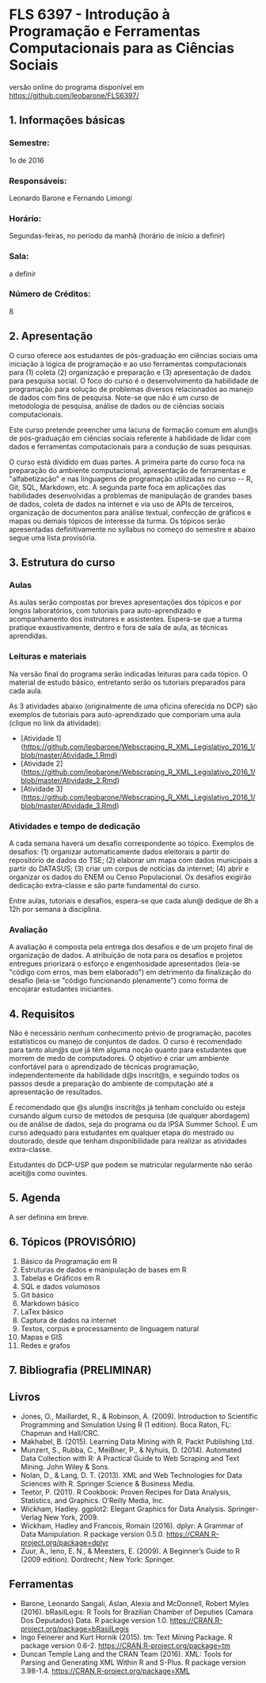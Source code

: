 
# FLS 6397 - Introdução à Programação e Ferramentas Computacionais para as Ciências Sociais

versão online do programa disponível em https://github.com/leobarone/FLS6397/

## 1. Informações básicas

### Semestre: 
1o de 2016

### Responsáveis: 
Leonardo Barone e Fernando Limongi

### Horário: 
Segundas-feiras, no período da manhã (horário de início a definir)

### Sala: 
a definir

### Número de Créditos: 
8

## 2. Apresentação

O curso oferece aos estudantes de pós-graduação em ciências sociais uma iniciação à lógica de programação e ao uso ferramentas computacionais para (1) coleta (2) organização e preparação e (3) apresentação de dados para pesquisa social. O foco do curso é o desenvolvimento da habilidade de programação para solução de problemas diversos relacionados ao manejo de dados com fins de pesquisa. Note-se que não é um curso de metodologia de pesquisa, análise de dados ou de ciências sociais computacionais.

Este curso pretende preencher uma lacuna de formação comum em alun@s de pós-graduação em ciências sociais referente à habilidade de lidar com dados e ferramentas computacionais para a condução de suas pesquisas.

O curso está dividido em duas partes. A primeira parte do curso foca na preparação do ambiente computacional, apresentação de ferramentas e "alfabetização" e nas linguagens de programação utilizadas no curso -- R, Git, SQL, Markdown, etc. A segunda parte foca em aplicações das habilidades desenvolvidas a problemas de manipulação de grandes bases de dados, coleta de dados na internet e via uso de APIs de terceiros, organização de documentos para análise textual, confecção de gráficos e mapas ou demais tópicos de interesse da turma. Os tópicos serão apresentadas definitivamente no syllabus no começo do semestre e abaixo segue uma lista provisória.

## 3. Estrutura do curso

### Aulas
As aulas serão compostas por breves apresentações dos tópicos e por longos laboratórios, com tutoriais para auto-aprendizado e acompanhamento dos instrutores e assistentes. Espera-se que a turma pratique exaustivamente, dentro e fora de sala de aula, as técnicas aprendidas.

### Leituras e materiais
Na versão final do programa serão indicadas leituras para cada tópico. O material de estudo básico, entretanto serão os tutoriais preparados para cada aula.

As 3 atividades abaixo (originalmente de uma oficina oferecida no DCP) são exemplos de tutoriais para auto-aprendizado que comporiam uma aula (clique no link da atividade):
- [Atividade 1] (https://github.com/leobarone/Webscraping_R_XML_Legislativo_2016_1/blob/master/Atividade_1.Rmd)
- [Atividade 2] (https://github.com/leobarone/Webscraping_R_XML_Legislativo_2016_1/blob/master/Atividade_2.Rmd)
- [Atividade 3] (https://github.com/leobarone/Webscraping_R_XML_Legislativo_2016_1/blob/master/Atividade_3.Rmd)

### Atividades e tempo de dedicação

A cada semana haverá um desafio correspondente ao tópico. Exemplos de desafios: (1) organizar automaticamente dados eleitorais a partir do repositório de dados do TSE; (2) elaborar um mapa com dados municipais a partir do DATASUS; (3) criar um corpus de notícias da internet; (4) abrir e organizar os dados do ENEM ou Censo Populacional. Os desafios exigirão dedicação extra-classe e são parte fundamental do curso.

Entre aulas, tutoriais e desafios, espera-se que cada alun@ dedique de 8h a 12h por semana à disciplina.

### Avaliação

A avaliação é composta pela entrega dos desafios e de um projeto final de organização de dados. A atribuição de nota para os desafios e projetos entregues priorizará o esforço e engenhosidade apresentados (leia-se "código com erros, mas bem elaborado")  em detrimento da finalização do desafio (leia-se "código funcionando plenamente") como forma de encojarar estudantes iniciantes. 

## 4. Requisitos

Não é necessário nenhum conhecimento prévio de programação, pacotes estatísticos ou manejo de conjuntos de dados. O curso é recomendado para tanto alun@s que já têm alguma noção quanto para estudantes que morrem de medo de computadores. O objetivo é criar um ambiente confortável para o aprendizado de técnicas programação, independentemente da habilidade d@s inscrit@s, e seguindo todos os passos desde a preparação do ambiente de computação até a apresentação de resultados.

É recomendado que @s alun@s inscrit@s já tenham concluído ou esteja cursando algum curso de métodos de pesquisa (de qualquer abordagem) ou de análise de dados, seja do programa ou da IPSA Summer School. É um curso adequado para estudantes em qualquer etapa do mestrado ou doutorado, desde que tenham disponibilidade para realizar as atividades extra-classe.

Estudantes do DCP-USP que podem se matricular regularmente não serão aceit@s como ouvintes.

## 5. Agenda

A ser definina em breve.

## 6. Tópicos (PROVISÓRIO)

1. Básico da Programação em R
2. Estruturas de dados e manipulação de bases em R
3. Tabelas e Gráficos em R
4. SQL e dados volumosos
5. Git básico
6. Markdown básico
7. LaTex básico
8. Captura de dados na internet
9. Textos, corpus e processamento de linguagem natural
10. Mapas e GIS
11. Redes e grafos 

## 7. Bibliografia (PRELIMINAR)

## Livros
- Jones, O., Maillardet, R., & Robinson, A. (2009). Introduction to Scientific Programming and Simulation Using R (1 edition). Boca Raton, FL: Chapman and Hall/CRC.
- Makhabel, B. (2015). Learning Data Mining with R. Packt Publishing Ltd.
- Munzert, S., Rubba, C., MeiBner, P., & Nyhuis, D. (2014). Automated Data Collection with R: A Practical Guide to Web Scraping and Text Mining. John Wiley & Sons.
- Nolan, D., & Lang, D. T. (2013). XML and Web Technologies for Data Sciences with R. Springer Science & Business Media.
- Teetor, P. (2011). R Cookbook: Proven Recipes for Data Analysis, Statistics, and Graphics. O’Reilly Media, Inc.
- Wickham, Hadley. ggplot2: Elegant Graphics for Data Analysis. Springer-Verlag New York, 2009.
- Wickham, Hadley and Francois, Romain (2016). dplyr: A Grammar of Data Manipulation. R package version 0.5.0. https://CRAN.R-project.org/package=dplyr
- Zuur, A., Ieno, E. N., & Meesters, E. (2009). A Beginner’s Guide to R (2009 edition). Dordrecht ; New York: Springer.

## Ferramentas
- Barone, Leonardo Sangali, Aslan, Alexia and McDonnell, Robert Myles  (2016). bRasilLegis: R Tools for Brazilian Chamber of Deputies (Camara Dos Deputados) Data. R package version 1.0. https://CRAN.R-project.org/package=bRasilLegis
- Ingo Feinerer and Kurt Hornik (2015). tm: Text Mining Package. R package version 0.6-2. https://CRAN.R-project.org/package=tm
- Duncan Temple Lang and the CRAN Team (2016). XML: Tools for Parsing and Generating XML Within R and S-Plus. R package version 3.98-1.4. https://CRAN.R-project.org/package=XML

